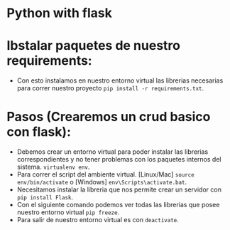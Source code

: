 # Python with flask

# Ibstalar paquetes de nuestro requirements:
- Con esto instalamos en nuestro entorno virtual las librerias necesarias para correr nuestro proyecto `pip install -r requirements.txt`.

# Pasos (Crearemos un crud basico con flask):
- Debemos crear un entorno virtual para poder instalar las librerias correspondientes y no tener problemas con los paquetes internos del sistema. `virtualenv env`.
- Para correr el script del ambiente virtual. [Linux/Mac] `source env/bin/activate` o [Windows] `env\Scripts\activate.bat`.
- Necesitamos instalar la libreria que nos permite crear un servidor con `pip install Flask`. 
- Con el siguiente comando podemos ver todas las librerias que posee nuestro entorno virtual `pip freeze`.
- Para salir de nuestro entorno virtual es con `deactivate`.